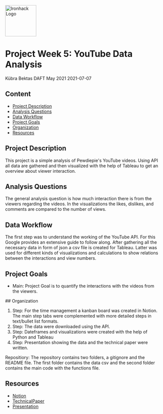<img src="https://bit.ly/2VnXWr2" alt="Ironhack Logo" width="100"/>

# Project Week 5: YouTube Data Analysis

Kübra Bektas
DAFT May 2021
2021-07-07

## Content
- [Project Description](#project-description)
- [Analysis Questions](#analysis-questions)
- [Data Workflow](#data-workflow)
- [Project Goals](#project-goals)
- [Organization](#organization)
- [Resources](#resources)

## <a id="project-description"></a>Project Description
This project is a simple analysis of Pewdiepie's YouTube videos. Using API all data are gathered and then visualized with the help of Tableau to get an overview about viewer interaction. 

## <a id="analysis-questions"></a>Analysis Questions
The general analysis question is how much interaction there is from the viewers regarding the videos. In the visualizations the likes, dislikes, and comments are compared to the number of views. 

## <a id="data-workflow"></a>Data Workflow
The first step was to understand the working of the YouTube API. For this Google provides an extensive guide to follow along. After gathering all the necessary data in form of json a csv file is created for Tableau. Latter was used for different kinds of visualizations and calculations to show relations between the interactions and view numbers. 

## <a id="project-goals"></a>Project Goals

* Main: Project Goal is to quantify the interactions with the videos from the viewers.

## <a id="organization"></a>Organization
1. Step: For the time management a kanban board was created in Notion. The main step tabs were complemented with more detailed steps in text/bullet list formats. 
2. Step: The data were downloaded using the API. 
3. Step: Dateframes and visualizations were created with the help of Python and Tableau
4. Step: Presentation showing the data and the technical paper were written.

Repositiory: 
The repository contains two folders, a gitignore and the README file. The first folder contains the data csv and the second folder contains the main code with the functions file. 

## <a id="resources"></a>Resources
* [Notion](https://www.notion.so/98230925cbeb4d3e8fc674b2404195d5?v=8c898575d7814648b1caad5bdb130182https://www.notion.so/98230925cbeb4d3e8fc674b2404195d5?v=8c898575d7814648b1caad5bdb130182)   
* [TechnicalPaper](https://drive.google.com/file/d/1Ia-n9Yb09ycOf_DFQ3ij8qzcWRdgDcg5/view?usp=sharing)   
* [Presentation](https://docs.google.com/presentation/d/1WfSGt0D_C4GHFjYiNGEZbibTq68cQByZW-vTuBe6rhs/edit?usp=sharing)